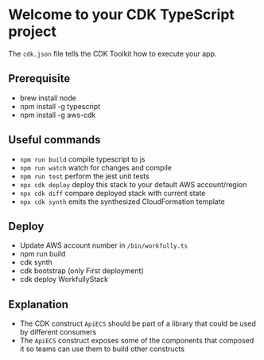 # Welcome to your CDK TypeScript project

The `cdk.json` file tells the CDK Toolkit how to execute your app.

## Prerequisite
* brew install node
* npm install -g typescript
* npm install -g aws-cdk

## Useful commands

* `npm run build`   compile typescript to js
* `npm run watch`   watch for changes and compile
* `npm run test`    perform the jest unit tests
* `npx cdk deploy`  deploy this stack to your default AWS account/region
* `npx cdk diff`    compare deployed stack with current state
* `npx cdk synth`   emits the synthesized CloudFormation template

## Deploy

* Update AWS account number in `/bin/workfully.ts`
* npm run build
* cdk synth
* cdk bootstrap (only First deployment)
* cdk deploy WorkfullyStack

## Explanation
- The CDK construct `ApiECS` should be part of a library that could be used by different consumers
- The `ApiECS` construct exposes some of the components that composed it so teams can use them to build other constructs
